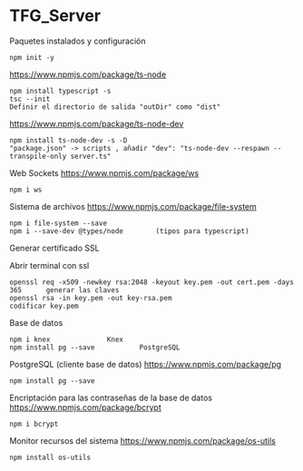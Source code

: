 # TFG_Server

Paquetes instalados y configuración

	npm init -y

https://www.npmjs.com/package/ts-node

	npm install typescript -s
	tsc --init
	Definir el directorio de salida "outDir" como "dist"


https://www.npmjs.com/package/ts-node-dev

	npm install ts-node-dev -s -D
	"package.json" -> scripts , añadir "dev": "ts-node-dev --respawn --transpile-only server.ts"

Web Sockets				https://www.npmjs.com/package/ws			

	npm i ws


Sistema de archivos			https://www.npmjs.com/package/file-system 	

	npm i file-system --save
	npm i --save-dev @types/node		(tipos para typescript)


Generar certificado SSL

  Abrir terminal con ssl
  
	openssl req -x509 -newkey rsa:2048 -keyout key.pem -out cert.pem -days 365		generar las claves
	openssl rsa -in key.pem -out key-rsa.pem						codificar key.pem


Base de datos

	npm i knex				Knex 
	npm install pg --save			PostgreSQL

PostgreSQL (cliente base de datos)	https://www.npmjs.com/package/pg		
	
	npm install pg --save		

Encriptación para las contraseñas de la base de datos	https://www.npmjs.com/package/bcrypt	

	npm i bcrypt
	
Monitor recursos del sistema 				https://www.npmjs.com/package/os-utils		

	npm install os-utils

